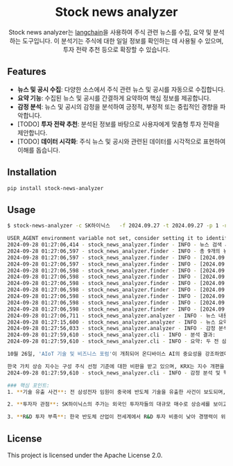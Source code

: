 <div align="center">

# Stock news analyzer

Stock news analyzer는 [langchain](https://www.langchain.com/)을 사용하여 주식 관련 뉴스를 수집, 요약 및 분석하는 도구입니다. 이 분석기는 주식에 대한 일일 정보를 확인하는 데 사용될 수 있으며, 투자 전략 추천 등으로 확장할 수 있습니다.

</div>

## Features

- **뉴스 및 공시 수집**: 다양한 소스에서 주식 관련 뉴스 및 공시를 자동으로 수집합니다.
- **요약 기능**: 수집된 뉴스 및 공시를 간결하게 요약하여 핵심 정보를 제공합니다.
- **감정 분석**: 뉴스 및 공시의 감정을 분석하여 긍정적, 부정적 또는 중립적인 경향을 파악합니다.
- [TODO] **투자 전략 추천**: 분석된 정보를 바탕으로 사용자에게 맞춤형 투자 전략을 제안합니다.
- [TODO] **데이터 시각화**: 주식 뉴스 및 공시와 관련된 데이터를 시각적으로 표현하여 이해를 돕습니다.

## Installation

```bash
pip install stock-news-analyzer
```

## Usage

```bash
$ stock-news-analyzer -c SK하이닉스   -f 2024.09.27 -t 2024.09.27 -p 1 -m gpt-4o-mini

USER_AGENT environment variable not set, consider setting it to identify your requests.
2024-09-28 01:27:06,414 - stock_news_analyzer.finder - INFO - 뉴스 검색 시작: 회사 - SK하이닉스, 기간 - 2024.09.27 ~ 2024.09.27
2024-09-28 01:27:06,597 - stock_news_analyzer.finder - INFO - 총 9개의 뉴스를 찾았습니다.
2024-09-28 01:27:06,597 - stock_news_analyzer.finder - INFO - [2024.09.27 22:43] 반도체 핵심기술 중국 유출…전 삼성전자 임원 등 2명 구속기소동영상기사 - https://n.news.naver.com/mnews/article/422/0000684357
2024-09-28 01:27:06,597 - stock_news_analyzer.finder - INFO - [2024.09.27 20:55] 반도체株 롤러코스터에 질린 개미들…목표가 쭉쭉 오르는 ‘이 종목’ 찾는... - https://n.news.naver.com/mnews/article/009/0005371516
2024-09-28 01:27:06,598 - stock_news_analyzer.finder - INFO - [2024.09.27 19:01] 대한전자공학회 "온디바이스 AI용 반도체 집중 육성해야" - https://n.news.naver.com/mnews/article/092/0002346951
2024-09-28 01:27:06,598 - stock_news_analyzer.finder - INFO - [2024.09.27 18:26] 올해도 '묻지마 증인채택'…과방위 역대 최대 161명 줄소환 - https://n.news.naver.com/mnews/article/011/0004397091
2024-09-28 01:27:06,598 - stock_news_analyzer.finder - INFO - [2024.09.27 18:03] "반도체 겨울 틀렸다" 모건스탠리 굴욕 - https://n.news.naver.com/mnews/article/009/0005371476
2024-09-28 01:27:06,598 - stock_news_analyzer.finder - INFO - [2024.09.27 17:52] 하이닉스 사는 외국인, 삼성전자는 내다 판다 - https://n.news.naver.com/mnews/article/015/0005038051
2024-09-28 01:27:06,598 - stock_news_analyzer.finder - INFO - [2024.09.27 17:48] 美·日 보조금 퍼붓는데…K반도체 R&D '세계 최하위' - https://n.news.naver.com/mnews/article/011/0004397066
2024-09-28 01:27:06,598 - stock_news_analyzer.finder - INFO - [2024.09.27 17:42] Value-up index gets dressing down from ... - https://n.news.naver.com/mnews/article/640/0000059449
2024-09-28 01:27:06,598 - stock_news_analyzer.finder - INFO - [2024.09.27 17:39] 한화인더스트리얼솔루션즈 재상장…3남 김동선 합류 - https://n.news.naver.com/mnews/article/215/0001181402
2024-09-28 01:27:06,711 - stock_news_analyzer.analyzer - INFO - 뉴스 내용 가져오기 시작...
2024-09-28 01:27:15,600 - stock_news_analyzer.analyzer - INFO - 뉴스 요약 시작...
2024-09-28 01:27:56,033 - stock_news_analyzer.analyzer - INFO - 감정 분석 시작...
2024-09-28 01:27:59,610 - stock_news_analyzer.cli - INFO - 분석 결과:
2024-09-28 01:27:59,610 - stock_news_analyzer.cli - INFO - 요약: 두 전 삼성전자 임원이 중국에 회사를 설립하기 위해 핵심 반도체 기술을 도용한 혐의로 체포 및 기소되었다. 투자자들은 반도체 주식에 대한 관심을 높이고 있으며, 삼성전자의 주가 변동에 따라 포트폴리오 다각화를 권장받고 있다. Yuhan Corporation은 FDA 승인을 받은 신약으로 성장 중이며, Cosmax Korea는 고수익 제품으로 주목받고 있다.

10월 26일, 'AIoT 기술 및 비즈니스 포럼'이 개최되어 온디바이스 AI의 중요성을 강조하였다. 한국의 반도체 산업은 R&D 지출이 낮아 경쟁력에 위협을 받고 있으며, 정부의 지원이 시급하다는 경고가 나왔다.

한국 가치 상승 지수는 구성 주식 선정 기준에 대한 비판을 받고 있으며, KRX는 지수 개편을 고려 중이다. 한화 산업 솔루션은 글로벌 반도체 장비 시장 진출을 목표로 새롭게 출범하였다.
2024-09-28 01:27:59,610 - stock_news_analyzer.cli - INFO - 감정 분석 및 핵심 포인트: 전반적인 뉴스 논조는 **중립적**이라고 판단됩니다. SK하이닉스에 대한 뉴스는 긍정적인 요소와 부정적인 요소가 혼재되어 있으며, 특히 반도체 시장의 불확실성과 관련된 우려가 강조되고 있지만 동시에 회사의 성장 가능성에 대한 기대감도 존재합니다.

### 핵심 포인트:
1. **기술 유출 사건**: 전 삼성전자 임원이 중국에 반도체 기술을 유출한 사건이 보도되며, 이는 반도체 산업의 신뢰성에 부정적인 영향을 미칠 수 있음.

2. **투자자 관점**: SK하이닉스의 주가는 외국인 투자자들의 대규모 매수로 상승세를 보이고 있으며, 이는 반도체 시장 내 고대역폭 메모리(HBM)의 성장 가능성에 대한 긍정적인 기대감을 나타냄.

3. **R&D 투자 부족**: 한국 반도체 산업이 전세계에서 R&D 투자 비중이 낮아 경쟁력이 위협받고 있으며, 이에 대한 정부의 지원 필요성이 강조되고 있음.

```

## License

This project is licensed under the Apache License 2.0.
